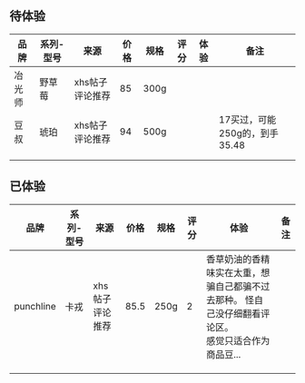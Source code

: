 



## 待体验



| 品牌   | 系列-型号 | 来源            | 价格 | 规格 | 评分 | 体验 | 备注                          |
| ------ | --------- | --------------- | ---- | ---- | ---- | ---- | ----------------------------- |
| 冶光师 | 野草莓    | xhs帖子评论推荐 | 85   | 300g |      |      |                               |
| 豆叔   | 琥珀      | xhs帖子评论推荐 | 94   | 500g |      |      | 17买过，可能250g的，到手35.48 |
|        |           |                 |      |      |      |      |                               |
|        |           |                 |      |      |      |      |                               |




## 已体验



| 品牌      | 系列-型号 | 来源            | 价格 | 规格 | 评分 | 体验                                                         | 备注 |
| --------- | --------- | --------------- | ---- | ---- | ---- | ------------------------------------------------------------ | ---- |
| punchline | 卡戎      | xhs帖子评论推荐 | 85.5 | 250g | 2    | 香草奶油的香精味实在太重，想骗自己都骗不过去那种。 怪自己没仔细翻看评论区。<br />感觉只适合作为商品豆... |      |
|           |           |                 |      |      |      |                                                              |      |
|           |           |                 |      |      |      |                                                              |      |
|           |           |                 |      |      |      |                                                              |      |

